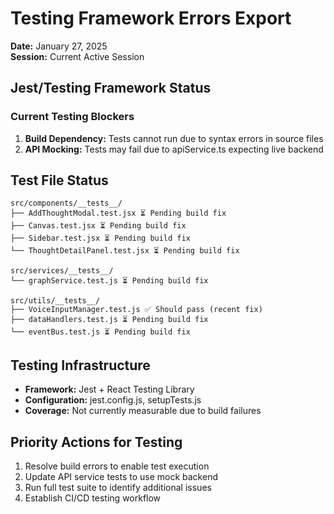 
# Testing Framework Errors Export
**Date:** January 27, 2025  
**Session:** Current Active Session

## Jest/Testing Framework Status

### Current Testing Blockers
1. **Build Dependency:** Tests cannot run due to syntax errors in source files
2. **API Mocking:** Tests may fail due to apiService.ts expecting live backend

## Test File Status
```
src/components/__tests__/
├── AddThoughtModal.test.jsx ⏳ Pending build fix
├── Canvas.test.jsx ⏳ Pending build fix  
├── Sidebar.test.jsx ⏳ Pending build fix
└── ThoughtDetailPanel.test.jsx ⏳ Pending build fix

src/services/__tests__/
└── graphService.test.js ⏳ Pending build fix

src/utils/__tests__/
├── VoiceInputManager.test.js ✅ Should pass (recent fix)
├── dataHandlers.test.js ⏳ Pending build fix
└── eventBus.test.js ⏳ Pending build fix
```

## Testing Infrastructure
- **Framework:** Jest + React Testing Library
- **Configuration:** jest.config.js, setupTests.js  
- **Coverage:** Not currently measurable due to build failures

## Priority Actions for Testing
1. Resolve build errors to enable test execution
2. Update API service tests to use mock backend
3. Run full test suite to identify additional issues
4. Establish CI/CD testing workflow
